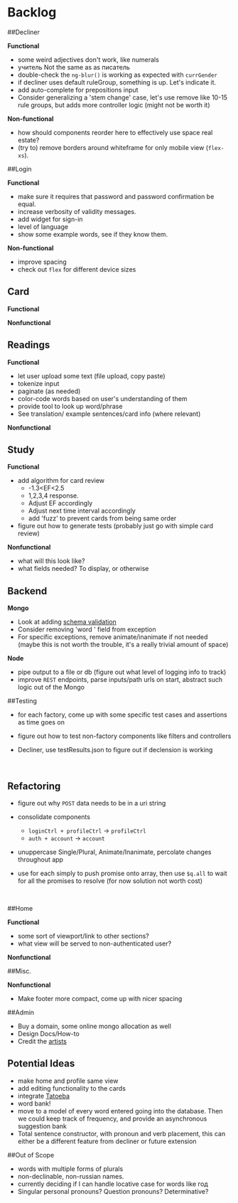 # Backlog

##Decliner

**Functional**

- some weird adjectives don't work, like numerals
- учитель Not the same as as писатель 
- double-check the `ng-blur()` is working as expected with `currGender`
- if decliner uses default ruleGroup, something is up. Let's indicate it.
- add auto-complete for prepositions input
- Consider generalizing a 'stem change' case, let's use remove like 10-15 rule groups, but adds more controller logic (might not be worth it)

**Non-functional**	

- how should components reorder here to effectively use space real estate? 
- (try to) remove borders around whiteframe for only mobile view (`flex-xs`).    

##Login

**Functional**

- make sure it requires that password and password confirmation be equal.
- increase verbosity of validity messages.
- add widget for sign-in
- level of language
- show some example words, see if they know them.

**Non-functional**

- improve spacing
- check out `flex` for different device sizes



## Card

**Functional**

**Nonfunctional**



## Readings

**Functional**

- let user upload some text (file upload, copy paste)
- tokenize input
- paginate (as needed)
- color-code words based on user's understanding of them
- provide tool to look up word/phrase
- See translation/ example sentences/card info (where relevant)

**Nonfunctional**	



## Study

**Functional** 

- add algorithm for card review
  - -1.3<EF<2.5
  - 1,2,3,4 response.
  - Adjust EF accordingly
  - Adjust next time interval accordingly
  - add 'fuzz' to prevent cards from being same order
- figure out how to generate tests (probably just go with simple card review)

**Nonfunctional**

- what will this look like?
- what fields needed? To display, or otherwise



## Backend

**Mongo**

- Look at adding [schema validation](mongoosejs.com)
- Consider removing 'word ' field from exception
- For specific exceptions, remove animate/inanimate if not needed (maybe this is not worth the trouble, it's a really trivial amount of space)

**Node**

- pipe output to a file or db (figure out what level of logging info to track)
- improve `REST` endpoints, parse inputs/path urls on start, abstract such logic out of the Mongo



##Testing

* for each factory, come up with some specific test cases and assertions as time goes on

* figure out how to test non-factory components like filters and controllers

* Decliner, use testResults.json to figure out if declension is working

  ​

## Refactoring

- figure out why `POST` data needs to be in a uri string

- consolidate components

  - `loginCtrl + profileCtrl` -> `profileCtrl`
  - `auth + account` -> `account`

- unuppercase Single/Plural, Animate/Inanimate, percolate changes throughout app

- use for each simply to push promise onto array, then use `$q.all` to wait for all the promises to resolve (for now solution not worth cost)

  ​

##Home

**Functional**

- some sort of viewport/link to other sections?
- what view will be served to non-authenticated user?

**Nonfunctional**



##Misc.

**Nonfunctional**

- Make footer more compact, come up with nicer spacing



##Admin

* Buy a domain, some online mongo allocation as well
* Design Docs/How-to
* Credit the [artists](www.flaticon.com)  



## Potential Ideas

- make home and profile same view
- add editing functionality to the cards
- integrate [Tatoeba](https://tatoeba.org/eng/)
- word bank!
- move to a model of every word entered going into the database.  Then we could keep track of frequency, and provide an asynchronous suggestion bank
- Total sentence constructor, with pronoun and verb placement, this can either be a different feature from decliner or future extension



##Out of Scope

* words with multiple forms of plurals
* non-declinable, non-russian names.
* currently deciding if I can handle locative case for words like год
* Singular personal pronouns? Question pronouns? Determinative?